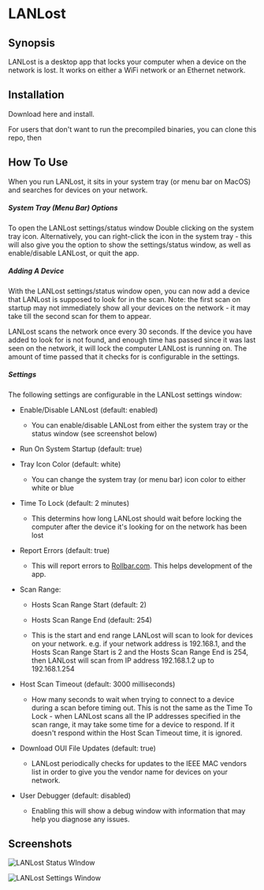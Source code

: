 # LANLost

## Synopsis

LANLost is a desktop app that locks your computer when a device on the network is lost. It works on either a WiFi network or an Ethernet network.

## Installation

Download here and install.

For users that don't want to run the precompiled binaries, you can clone this repo, then

## How To Use

When you run LANLost, it sits in your system tray (or menu bar on MacOS) and searches for devices on your network. 

##### System Tray (Menu Bar) Options

To open the LANLost settings/status window Double clicking on the system tray icon. Alternatively, you can right-click the icon in the system tray - this will also give you the option to show the settings/status window, as well as enable/disable LANLost, or quit the app.

##### Adding A Device

With the LANLost settings/status window open, you can now add a device that LANLost is supposed to look for in the scan. Note: the first scan on startup may not immediately show all your devices on the network - it may take till the second scan for them to appear.

LANLost scans the network once every 30 seconds. If the device you have added to look for is not found, and enough time has passed since it was last seen on the network, it will lock the computer LANLost is running on. The amount of time passed that it checks for is configurable in the settings.

##### Settings

The following settings are configurable in the LANLost settings window:

- Enable/Disable LANLost (default: enabled)

  - You can enable/disable LANLost from either the system tray or the status window (see screenshot below)

- Run On System Startup (default: true)

- Tray Icon Color (default: white)

  - You can change the system tray (or menu bar) icon color to either white or blue

- Time To Lock (default: 2 minutes)

  - This determins how long LANLost should wait before locking the computer after the device it's looking for on the network has been lost

- Report Errors (default: true)

  - This will report errors to [Rollbar.com](https://rollbar.com). This helps development of the app.

- Scan Range:

  - Hosts Scan Range Start (default: 2)

  - Hosts Scan Range End (default: 254)

  - This is the start and end range LANLost will scan to look for devices on your network. e.g. if your network address is 192.168.1, and the Hosts Scan Range Start is 2 and the Hosts Scan Range End is 254, then LANLost will scan from IP address 192.168.1.2 up to 192.168.1.254

- Host Scan Timeout (default: 3000 milliseconds)

  - How many seconds to wait when trying to connect to a device during a scan before timing out. This is not the same as the Time To Lock - when LANLost scans all the IP addresses specified in the scan range, it may take some time for a device to respond. If it doesn't respond within the Host Scan Timeout time, it is ignored.

- Download OUI File Updates (default: true)

  - LANLost periodically checks for updates to the IEEE MAC vendors list in order to give you the vendor name for devices on your network.

- User Debugger (default: disabled)

  - Enabling this will show a debug window with information that may help you diagnose any issues.

## Screenshots

![LANLost Status WIndow](https://github.com/Darkle/LANLost/raw/master/resources/readmeMedia/LANLost-Settings-Status.png)

![LANLost Settings Window](https://github.com/Darkle/LANLost/raw/master/resources/readmeMedia/LANLost-Settings.png)
